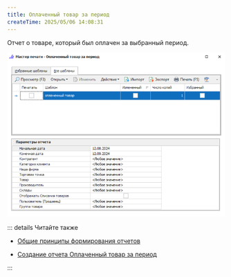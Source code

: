 ```yaml
---
title: Оплаченный товар за период
createTime: 2025/05/06 14:08:31
---
```

Отчет о товаре, который был оплачен за выбранный период.

![](../../../assets/specification/oplachennyj_tovar_za_period_1.png)

::: details Читайте также

- [Общие принципы формирования отчетов](../obshchie_printsipy_formirovaniya_otchetov.md)

- [Создание отчета Оплаченный товар за период](../../../work/otchety/po_postavshchikam/oplachennyj_tovar_za_period.md)

:::